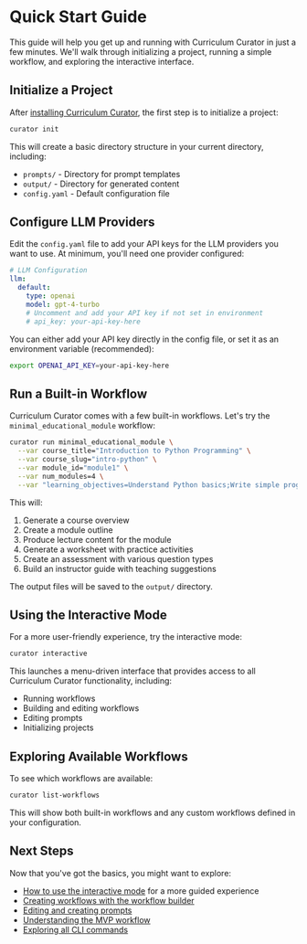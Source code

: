 # Quick Start Guide

This guide will help you get up and running with Curriculum Curator in just a few minutes. We'll walk through initializing a project, running a simple workflow, and exploring the interactive interface.

## Initialize a Project

After [installing Curriculum Curator](installation.md), the first step is to initialize a project:

```bash
curator init
```

This will create a basic directory structure in your current directory, including:

- `prompts/` - Directory for prompt templates
- `output/` - Directory for generated content
- `config.yaml` - Default configuration file

## Configure LLM Providers

Edit the `config.yaml` file to add your API keys for the LLM providers you want to use. At minimum, you'll need one provider configured:

```yaml
# LLM Configuration
llm:
  default:
    type: openai
    model: gpt-4-turbo
    # Uncomment and add your API key if not set in environment
    # api_key: your-api-key-here
```

You can either add your API key directly in the config file, or set it as an environment variable (recommended):

```bash
export OPENAI_API_KEY=your-api-key-here
```

## Run a Built-in Workflow

Curriculum Curator comes with a few built-in workflows. Let's try the `minimal_educational_module` workflow:

```bash
curator run minimal_educational_module \
  --var course_title="Introduction to Python Programming" \
  --var course_slug="intro-python" \
  --var module_id="module1" \
  --var num_modules=4 \
  --var "learning_objectives=Understand Python basics;Write simple programs"
```

This will:
1. Generate a course overview
2. Create a module outline
3. Produce lecture content for the module
4. Generate a worksheet with practice activities
5. Create an assessment with various question types
6. Build an instructor guide with teaching suggestions

The output files will be saved to the `output/` directory.

## Using the Interactive Mode

For a more user-friendly experience, try the interactive mode:

```bash
curator interactive
```

This launches a menu-driven interface that provides access to all Curriculum Curator functionality, including:

- Running workflows
- Building and editing workflows
- Editing prompts
- Initializing projects

## Exploring Available Workflows

To see which workflows are available:

```bash
curator list-workflows
```

This will show both built-in workflows and any custom workflows defined in your configuration.

## Next Steps

Now that you've got the basics, you might want to explore:

- [How to use the interactive mode](../guides/interactive-mode.md) for a more guided experience
- [Creating workflows with the workflow builder](../guides/workflow-builder.md)
- [Editing and creating prompts](../guides/prompt-editor.md)
- [Understanding the MVP workflow](../guides/mvp-workflow.md)
- [Exploring all CLI commands](../guides/cli-reference.md)
